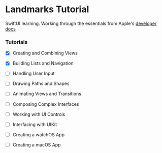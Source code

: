 # Landmarks Tutorial

SwiftUI learning. Working through the essentials from Apple's [developer docs](https://developer.apple.com/tutorials/swiftui)

### Tutorials
- [x] Creating and Combining Views
- [x] Building Lists and Navigation
- [ ] Handling User Input
- [ ] Drawing Paths and Shapes
- [ ] Animating Views and Transitions
- [ ] Composing Complex Interfaces
- [ ] Working with UI Controls
- [ ] Interfacing with UIKit
- [ ] Creating a watchOS App
- [ ] Creating a macOS App


